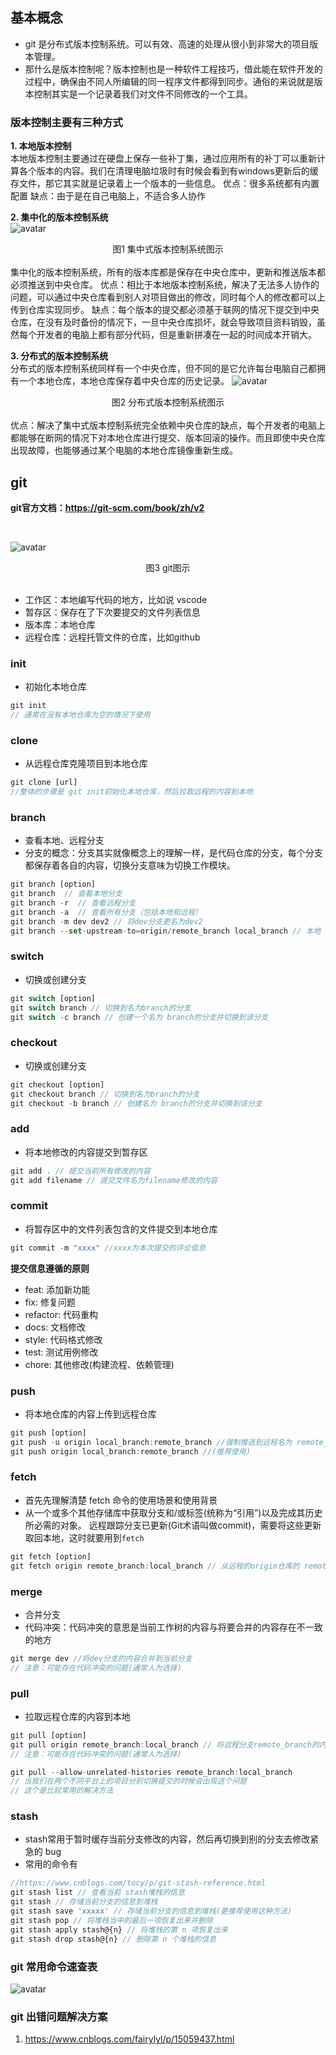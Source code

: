 ## 基本概念
- git 是分布式版本控制系统。可以有效、高速的处理从很小到非常大的项目版本管理。
- 那什么是版本控制呢？版本控制也是一种软件工程技巧，借此能在软件开发的过程中，确保由不同人所编辑的同一程序文件都得到同步。通俗的来说就是版本控制其实是一个记录着我们对文件不同修改的一个工具。

### 版本控制主要有三种方式<br>
**1. 本地版本控制<br>**
本地版本控制主要通过在硬盘上保存一些补丁集，通过应用所有的补丁可以重新计算各个版本的内容。我们在清理电脑垃圾时有时候会看到有windows更新后的缓存文件，那它其实就是记录着上一个版本的一些信息。
优点：很多系统都有内置配置
缺点：由于是在自己电脑上，不适合多人协作

**2. 集中化的版本控制系统**<br>
![avatar](https://static.vue-js.com/8b4b3040-f5ad-11eb-85f6-6fac77c0c9b3.png)

<div style="text-align: center;">图1 集中式版本控制系统图示</div>

<br>
集中化的版本控制系统，所有的版本库都是保存在中央仓库中，更新和推送版本都必须推送到中央仓库。
优点：相比于本地版本控制系统，解决了无法多人协作的问题，可以通过中央仓库看到别人对项目做出的修改，同时每个人的修改都可以上传到仓库实现同步。
缺点：每个版本的提交都必须基于联网的情况下提交到中央仓库，在没有及时备份的情况下，一旦中央仓库损坏，就会导致项目资料销毁，虽然每个开发者的电脑上都有部分代码，但是重新拼凑在一起的时间成本开销大。
<br>

**3. 分布式的版本控制系统**<br>
分布式的版本控制系统同样有一个中央仓库，但不同的是它允许每台电脑自己都拥有一个本地仓库，本地仓库保存着中央仓库的历史记录。
![avatar](https://git-scm.com/book/en/v2/images/distributed.png)

<div style="text-align: center;">图2 分布式版本控制系统图示 </div>

<br>
优点：解决了集中式版本控制系统完全依赖中央仓库的缺点，每个开发者的电脑上都能够在断网的情况下对本地仓库进行提交、版本回滚的操作。而且即使中央仓库出现故障，也能够通过某个电脑的本地仓库镜像重新生成。


## git
**git官方文档：https://git-scm.com/book/zh/v2**

<br>

![avatar](https://static.vue-js.com/3273c9a0-f79c-11eb-bc6f-3f06e1491664.png)

<div style="text-align: center;">图3 git图示</div>

<br>

- 工作区：本地编写代码的地方，比如说 vscode
- 暂存区：保存在了下次要提交的文件列表信息
- 版本库：本地仓库
- 远程仓库：远程托管文件的仓库，比如github

### init
- 初始化本地仓库
```js
git init 
// 通常在没有本地仓库为空的情况下使用
```

### clone
- 从远程仓库克隆项目到本地仓库
```js
git clone [url] 
//整体的步骤是 git init初始化本地仓库，然后拉取远程的内容到本地
```

### branch
- 查看本地、远程分支
- 分支的概念：分支其实就像概念上的理解一样，是代码仓库的分支，每个分支都保存着各自的内容，切换分支意味为切换工作模块。
```js
git branch [option]
git branch  // 查看本地分支
git branch -r  // 查看远程分支
git branch -a  // 查看所有分支（包括本地和远程）
git branch -m dev dev2 // 将dev分支更名为dev2
git branch --set-upstream-to=origin/remote_branch local_branch // 本地 local_branch分支关联远程 remote_branch分支
```

### switch
- 切换或创建分支
```js
git switch [option]
git switch branch // 切换到名为branch的分支
git switch -c branch // 创建一个名为 branch的分支并切换到该分支
```

### checkout
- 切换或创建分支
```js
git checkout [option]
git checkout branch // 切换到名为branch的分支
git checkout -b branch // 创建名为 branch的分支并切换到该分支
```

### add
- 将本地修改的内容提交到暂存区
```js
git add . // 提交当前所有修改的内容
git add filename // 提交文件名为filename修改的内容
```


### commit
- 将暂存区中的文件列表包含的文件提交到本地仓库
```js
git commit -m "xxxx" //xxxx为本次提交的评论信息
```
**提交信息遵循的原则**
- feat: 添加新功能
- fix: 修复问题
- refactor: 代码重构
- docs: 文档修改
- style: 代码格式修改
- test: 测试用例修改
- chore: 其他修改(构建流程、依赖管理)



### push
- 将本地仓库的内容上传到远程仓库
```js
git push [option]
git push -u origin local_branch:remote_branch //强制推送到远程名为 remote_branch的分支(不推荐使用)
git push origin local_branch:remote_branch //(推荐使用)
```

### fetch
- 首先先理解清楚 fetch 命令的使用场景和使用背景
- 从一个或多个其他存储库中获取分支和/或标签(统称为“引用”)以及完成其历史所必需的对象。 远程跟踪分支已更新(Git术语叫做commit)，需要将这些更新取回本地，这时就要用到`fetch`

```js
git fetch [option]
git fetch origin remote_branch:local_branch // 从远程的origin仓库的 remote_branch 分支下载代码到本地并新建一个local_branch分支
```

### merge
- 合并分支
- 代码冲突：代码冲突的意思是当前工作树的内容与将要合并的内容存在不一致的地方
```js
git merge dev //将dev分支的内容合并到当前分支
// 注意：可能存在代码冲突的问题(通常人为选择)
```


### pull
- 拉取远程仓库的内容到本地
```js
git pull [option]
git pull origin remote_branch:local_branch // 将远程分支remote_branch的内容拉取到 local_branch
// 注意：可能存在代码冲突的问题(通常人为选择)

git pull --allow-unrelated-histories remote_branch:local_branch
// 当我们在两个不同平台上的项目分别切换提交的时候会出现这个问题
// 这个是比较常用的解决方法
```


### stash
- stash常用于暂时缓存当前分支修改的内容，然后再切换到别的分支去修改紧急的 bug
- 常用的命令有
```js
//https://www.cnblogs.com/tocy/p/git-stash-reference.html
git stash list // 查看当前 stash堆栈的信息
git stash // 存储当前分支的信息到堆栈
git stash save 'xxxxx' // 存储当前分支的信息到堆栈(更推荐使用这种方法)
git stash pop // 将堆栈当中的最后一项恢复出来并删除
git stash apply stash@{n} // 将堆栈的第 n 项恢复出来
git stash drop stash@{n} // 删除第 n 个堆栈的信息
```

### git 常用命令速查表
![avatar](https://static.vue-js.com/0a10f3c0-f7b0-11eb-991d-334fd31f0201.png)


### git 出错问题解决方案
1. https://www.cnblogs.com/fairylyl/p/15059437.html